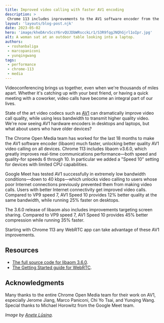 ```yaml
---
title: Improved video calling with faster AV1 encoding
description: >
 Chrome 113 includes inprovements to the AV1 software encoder from the Chrome Open Media team.
layout: 'layouts/blog-post.njk'
date: 2023-05-02
hero: 'image/kheDArv5csY6rvQUJDbWRscckLr1/S3R9fqgJNQhGjrl1oIpr.jpg'
alt: A woman sat at an outdoor table looking into a laptop.
authors:
 - roshanbaliga
 - marcopaniconi
 - yunqingwang
tags:
 - performance
 - chrome-113
 - media
---
```


Videoconferencing brings us together, even when we're thousands of miles apart. Whether it's catching up with your best friend, or having a quick meeting with a coworker, video calls have become an integral part of our lives.

State of the art video codecs such as [AV1](https://en.wikipedia.org/wiki/AV1) can dramatically improve video call quality, while using less bandwidth to transmit higher quality video.  We're now seeing AV1 hardware encoders in desktops and laptops, but what about users who have older devices?

The Chrome Open Media team has worked for the last 18 months to make the AV1 software encoder (libaom) much faster, unlocking better quality AV1 video calling on all devices. Chrome 113 includes libaom v3.6.0, which greatly improves real-time communications performance—both speed and quality-for speeds 6 through 10. In particular we added a "Speed 10" setting for devices with limited CPU capabilities. 

Google Meet has tested AV1 successfully in extremely low bandwidth conditions—down to 40 kbps—which unlocks video calling to users whose poor Internet connections previously prevented them from making video calls.  Users with better Internet connectivity get improved video calls.  Compared to VP9 speed 7, AV1 Speed 10 provides 12% better quality at the same bandwidth, while running 25% faster on desktops.

The 3.6.0 release of libaom also includes improvements targeting screen sharing. Compared to VP9 speed 7, AV1 Speed 10 provides 45% better compression while running 35% faster. 

Starting with Chrome 113 any WebRTC app can take advantage of these AV1 improvements.

## Resources

- [The full source code for libaom 3.6.0](https://aomedia.googlesource.com/aom/+/refs/tags/v3.6.0).
- [The Getting Started guide for WebRTC](https://webrtc.org/getting-started/overview).

## Acknowledgments

Many thanks to the entire Chrome Open Media team for their work on AV1, especially Jerome Jiang, Marco Paniconi, Chi Yo Tsai, and Yunqing Wang.  Special thanks to Michael Horowitz from the Google Meet team.

_Image by [Anete Lūsiņa](https://unsplash.com/@anete_lusina?utm_source=unsplash&utm_medium=referral&utm_content=creditCopyText)._
